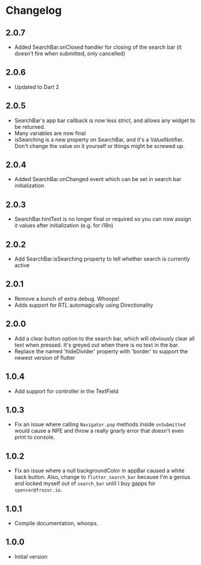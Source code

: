 # Changelog

## 2.0.7
- Added SearchBar.onClosed handler for closing of the search bar (it doesn't fire when submitted, only cancelled)

## 2.0.6
- Updated to Dart 2

## 2.0.5 
- SearchBar's app bar callback is now less strict, and allows any widget to be returned.
- Many variables are now final
- isSearching is a new property on SearchBar, and it's a ValueNotifier. Don't change the value on it yourself or things might be screwed up.

## 2.0.4
- Added SearchBar.onChanged event which can be set in search bar initialization

## 2.0.3
- SearchBar.hintText is no longer final or required so you can now assign it values after initialization (e.g. for i18n)

## 2.0.2
- Add SearchBar.isSearching property to tell whether search is currently active

## 2.0.1

- Remove a bunch of extra debug. Whoops!
- Adds support for RTL automagically using Directionality

## 2.0.0

- Add a clear button option to the search bar, which will obviously clear all text when pressed. It's greyed out when there is no text in the bar.
- Replace the named 'hideDivider' property with 'border' to support the newest version of flutter

## 1.0.4

- Add support for controller in the TextField

## 1.0.3

- Fix an issue where calling `Navigator.pop` methods inside `onSubmitted` would cause a NPE and throw a really gnarly error that doesn't even print to console.

## 1.0.2

- Fix an issue where a null backgroundColor in appBar caused a white back button. Also, change to `flutter_search_bar` because I'm a genius and locked myself out of `search_bar` until I buy gapps for `spencer@frozor.io`.

## 1.0.1

- Compile documentation, whoops.

## 1.0.0

- Initial version